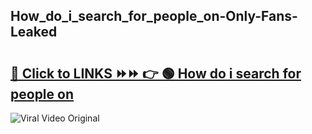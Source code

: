 
 ## How_do_i_search_for_people_on-Only-Fans-Leaked

# <h2><a href="https://clipsfans.com/How_do_i_search_for_people_on&ref=git">🔗 Click to LINKS ⏩⏩ 👉 🟢 How do i search for people on </a></h2>

<a href="https://clipsfans.com/How_do_i_search_for_people_on&ref=git" rel="nofollow" data-target="animated-image.originalLink"><img src="https://i.ibb.co.com/xMMVF88/686577567.gif" alt="Viral Video Original" style="max-width: 100%; display: inline-block;" data-target="animated-image.originalImage"></a>
